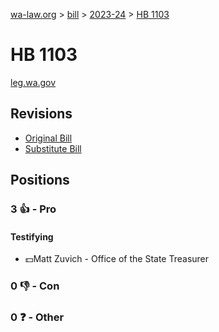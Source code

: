 [wa-law.org](/) > [bill](/bill/) > [2023-24](/bill/2023-24/) > [HB 1103](/bill/2023-24/hb/1103/)

# HB 1103
[leg.wa.gov](https://app.leg.wa.gov/billsummary?BillNumber=1103&Year=2023&Initiative=false)

## Revisions
* [Original Bill](1/)
* [Substitute Bill](S/)

## Positions
### 3 👍 - Pro
#### Testifying
* 💵Matt Zuvich - Office of the State Treasurer

### 0 👎 - Con

### 0 ❓ - Other
